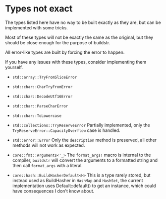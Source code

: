 # Types not exact
The types listed here have no way to be built exactly as they are, but can be implemented with some tricks.

Most of these types will not be exactly the same as the original, but they should be close enough for the purpose of buildstr.

All error-like types are built by forcing the error to happen.

If you have any issues with these types, consider implementing them yourself.

- `std::array::TryFromSliceError`
- `std::char::CharTryFromError`
- `std::char::DecodeUtf16Error`
- `std::char::ParseCharError`
- `std::char::ToLowercase`

- `std::collections::TryReserveError`
  Partially implemented, only the `TryReserveError::CapacityOverflow` case is handled.

- `std::error::Error`
  Only the `description` method is preserved, all other methods will not work as expected.

- `core::fmt::Arguments<'_>`
  The `format_args!` macro is internal to the compiler, `buildstr` will convert the arguments to a formatted string and then call `format_args` with a literal.

- `core::hash::BuildHasherDefault<H>`
  This is a type rarely stored, but instead used as BuildHasher in `HashMap` and `HashSet`, the current implementation uses Default::default() to get an instance, which could have consequences I don't know about.